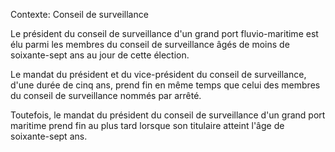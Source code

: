 Contexte: Conseil de surveillance

Le président du conseil de surveillance d'un grand port fluvio-maritime est élu parmi les membres du conseil de surveillance âgés de moins de soixante-sept ans au jour de cette élection.

Le mandat du président et du vice-président du conseil de surveillance, d'une durée de cinq ans, prend fin en même temps que celui des membres du conseil de surveillance nommés par arrêté.

Toutefois, le mandat du président du conseil de surveillance d'un grand port maritime prend fin au plus tard lorsque son titulaire atteint l'âge de soixante-sept ans.